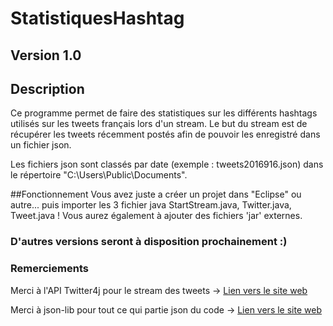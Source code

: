 # StatistiquesHashtag
## Version 1.0
## Description

Ce programme permet de faire des statistiques sur les différents hashtags utilisés sur les tweets français
lors d'un stream.
Le but du stream est de récupérer les tweets récemment postés afin de pouvoir les enregistré dans un fichier json.

Les fichiers json sont classés par date (exemple : tweets2016916.json) dans le répertoire "C:\Users\Public\Documents".

##Fonctionnement
Vous avez juste a créer un projet dans "Eclipse" ou autre... puis importer les 3 fichier java StartStream.java, Twitter.java, Tweet.java !
Vous aurez également à ajouter des fichiers 'jar' externes.

### D'autres versions seront à disposition prochainement :)

### Remerciements
Merci à l'API Twitter4j pour le stream des tweets -> [Lien vers le site web](http://twitter4j.org/en/index.html)

Merci à json-lib pour tout ce qui partie json du code -> [Lien vers le site web](http://json-lib.sourceforge.net)